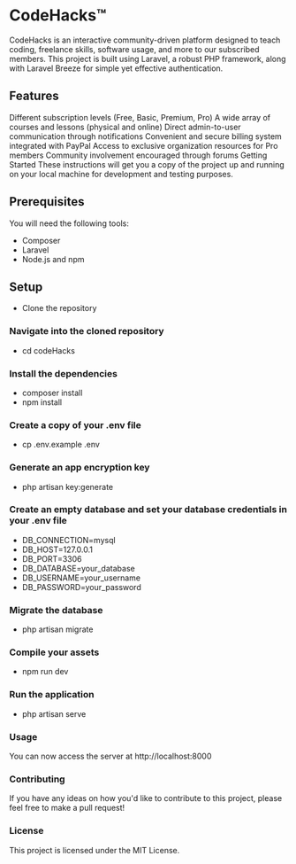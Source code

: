 # CodeHacks™️
CodeHacks is an interactive community-driven platform designed to teach coding, freelance skills, software usage, and more to our subscribed members. This project is built using Laravel, a robust PHP framework, along with Laravel Breeze for simple yet effective authentication.

## Features
Different subscription levels (Free, Basic, Premium, Pro)
A wide array of courses and lessons (physical and online)
Direct admin-to-user communication through notifications
Convenient and secure billing system integrated with PayPal
Access to exclusive organization resources for Pro members
Community involvement encouraged through forums
Getting Started
These instructions will get you a copy of the project up and running on your local machine for development and testing purposes.

## Prerequisites
You will need the following tools:

- Composer
- Laravel
- Node.js and npm
## Setup
- Clone the repository
### Navigate into the cloned repository

- cd codeHacks
### Install the dependencies
- composer install
- npm install
### Create a copy of your .env file

- cp .env.example .env
### Generate an app encryption key

- php artisan key:generate
### Create an empty database and set your database credentials in your .env file

- DB_CONNECTION=mysql
- DB_HOST=127.0.0.1
- DB_PORT=3306
- DB_DATABASE=your_database
- DB_USERNAME=your_username
- DB_PASSWORD=your_password
### Migrate the database

- php artisan migrate
### Compile your assets
- npm run dev
### Run the application

- php artisan serve
### Usage
You can now access the server at http://localhost:8000

### Contributing
If you have any ideas on how you'd like to contribute to this project, please feel free to make a pull request!

### License
This project is licensed under the MIT License.

